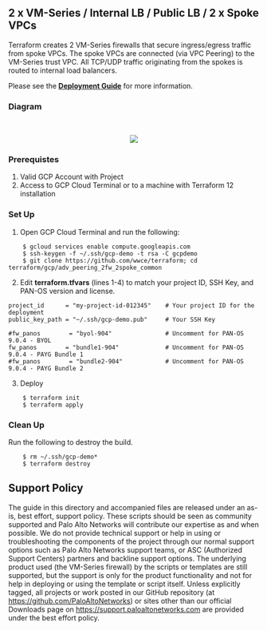 ## 2 x VM-Series / Internal LB / Public LB / 2 x Spoke VPCs

Terraform creates 2 VM-Series firewalls that secure ingress/egress traffic from spoke VPCs.  The spoke VPCs are connected (via VPC Peering) to the VM-Series trust VPC. All TCP/UDP traffic originating from the spokes is routed to internal load balancers.

Please see the [**Deployment Guide**](https://github.com/wwce/terraform/blob/master/gcp/adv_peering_2fw_2spoke_common/guide.pdf) for more information.

### Diagram
</br>
<p align="center">
<img src="https://raw.githubusercontent.com/wwce/terraform/master/gcp/adv_peering_2fw_2spoke_common/images/diagram.png">
</p>


### Prerequistes 
1. Valid GCP Account with Project
2. Access to GCP Cloud Terminal or to a machine with Terraform 12 installation

### Set Up
1.  Open GCP Cloud Terminal and run the following:
```
	$ gcloud services enable compute.googleapis.com
	$ ssh-keygen -f ~/.ssh/gcp-demo -t rsa -C gcpdemo
	$ git clone https://github.com/wwce/terraform; cd terraform/gcp/adv_peering_2fw_2spoke_common
```
2.  Edit **terraform.tfvars** (lines 1-4) to match your project ID, SSH Key, and PAN-OS version and license.
```
project_id      = "my-project-id-012345"    # Your project ID for the deployment
public_key_path = "~/.ssh/gcp-demo.pub"     # Your SSH Key

#fw_panos        = "byol-904"               # Uncomment for PAN-OS 9.0.4 - BYOL
fw_panos        = "bundle1-904"             # Uncomment for PAN-OS 9.0.4 - PAYG Bundle 1
#fw_panos        = "bundle2-904"            # Uncomment for PAN-OS 9.0.4 - PAYG Bundle 2
```
3.  Deploy
```
	$ terraform init
	$ terraform apply
```

### Clean Up
Run the following to destroy the build.
```
	$ rm ~/.ssh/gcp-demo*
	$ terraform destroy
```

## Support Policy
The guide in this directory and accompanied files are released under an as-is, best effort, support policy. These scripts should be seen as community supported and Palo Alto Networks will contribute our expertise as and when possible. We do not provide technical support or help in using or troubleshooting the components of the project through our normal support options such as Palo Alto Networks support teams, or ASC (Authorized Support Centers) partners and backline support options. The underlying product used (the VM-Series firewall) by the scripts or templates are still supported, but the support is only for the product functionality and not for help in deploying or using the template or script itself.
Unless explicitly tagged, all projects or work posted in our GitHub repository (at https://github.com/PaloAltoNetworks) or sites other than our official Downloads page on https://support.paloaltonetworks.com are provided under the best effort policy.
